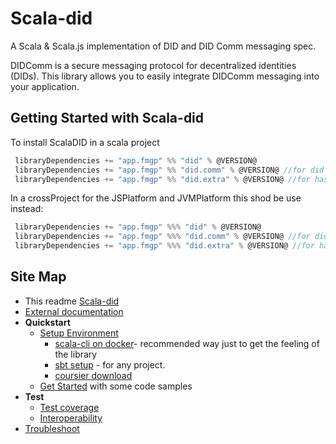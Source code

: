 # Scala-did

A Scala & Scala.js implementation of DID and DID Comm messaging spec.

DIDComm is a secure messaging protocol for decentralized identities (DIDs).
This library allows you to easily integrate DIDComm messaging into your application.

## Getting Started with Scala-did

To install ScalaDID in a scala project

```scala
 libraryDependencies += "app.fmgp" %% "did" % @VERSION@
 libraryDependencies += "app.fmgp" %% "did.comm" % @VERSION@ //for did comm
 libraryDependencies += "app.fmgp" %% "did.extra" % @VERSION@ //for hash utils
```

In a crossProject for the JSPlatform and JVMPlatform this shod be use instead:

```scala
 libraryDependencies += "app.fmgp" %%% "did" % @VERSION@
 libraryDependencies += "app.fmgp" %%% "did.comm" % @VERSION@ //for did comm
 libraryDependencies += "app.fmgp" %%% "did.extra" % @VERSION@ //for hash utils
```

## Site Map

- This readme [Scala-did](./readme.md)
- [External documentation](./external-documentation.md)
- **Quickstart**
  - [Setup Environment](./quickstart-setup-environment.md)
    - [scala-cli on docker](./quickstart-setup-environment.md#scala-cli-on-docker)- recommended way just to get the feeling of the library
    - [sbt setup](./quickstart-setup-environment.md#sbt-setup) - for any project.
    - [coursier download](./quickstart-setup-environment.md#coursier-download)
  - [Get Started](./quickstart-get-started.md)
  with some code samples
- **Test**
  - [Test coverage](./test-coverage.md)
  - [Interoperability](./test-interoperability.md)
- [Troubleshoot](./troubleshoot.md)

